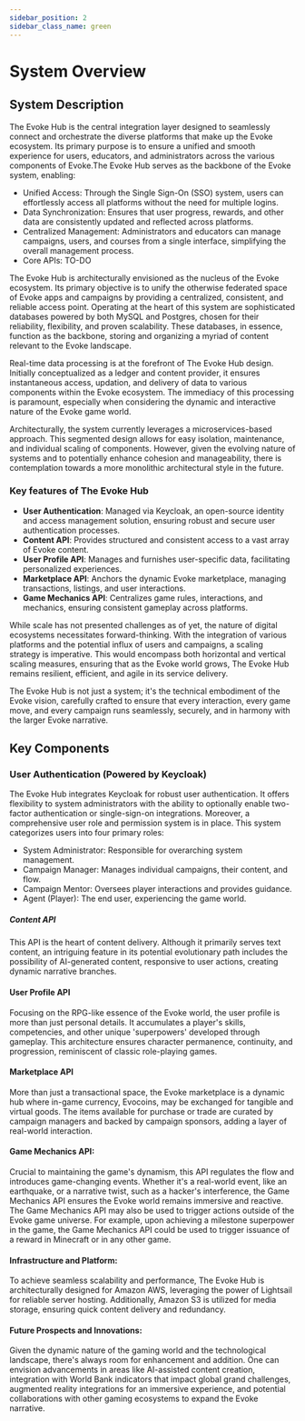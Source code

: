 ```yaml
---
sidebar_position: 2
sidebar_class_name: green
---
```


# System Overview

## System Description
The Evoke Hub is the central integration layer designed to seamlessly connect and orchestrate the diverse platforms that make up the Evoke ecosystem. Its primary purpose is to ensure a unified and smooth experience for users, educators, and administrators across the various components of Evoke.The Evoke Hub serves as the backbone of the Evoke system, enabling:

- Unified Access: Through the Single Sign-On (SSO) system, users can effortlessly access all platforms without the need for multiple logins.
- Data Synchronization: Ensures that user progress, rewards, and other data are consistently updated and reflected across platforms.
- Centralized Management: Administrators and educators can manage campaigns, users, and courses from a single interface, simplifying the overall management process.
- Core APIs: TO-DO

The Evoke Hub is architecturally envisioned as the nucleus of the Evoke ecosystem. Its primary objective is to unify the otherwise federated space of Evoke apps and campaigns by providing a centralized, consistent, and reliable access point. Operating at the heart of this system are sophisticated databases powered by both MySQL and Postgres, chosen for their reliability, flexibility, and proven scalability. These databases, in essence, function as the backbone, storing and organizing a myriad of content relevant to the Evoke landscape.

Real-time data processing is at the forefront of The Evoke Hub design. Initially conceptualized as a ledger and content provider, it ensures instantaneous access, updation, and delivery of data to various components within the Evoke ecosystem. The immediacy of this processing is paramount, especially when considering the dynamic and interactive nature of the Evoke game world.

Architecturally, the system currently leverages a microservices-based approach. This segmented design allows for easy isolation, maintenance, and individual scaling of components. However, given the evolving nature of systems and to potentially enhance cohesion and manageability, there is contemplation towards a more monolithic architectural style in the future.

### Key features of The Evoke Hub
- **User Authentication**: Managed via Keycloak, an open-source identity and access management solution, ensuring robust and secure user authentication processes.
- **Content API**: Provides structured and consistent access to a vast array of Evoke content.
- **User Profile API**: Manages and furnishes user-specific data, facilitating personalized experiences.
- **Marketplace API**: Anchors the dynamic Evoke marketplace, managing transactions, listings, and user interactions.
- **Game Mechanics API**: Centralizes game rules, interactions, and mechanics, ensuring consistent gameplay across platforms.

While scale has not presented challenges as of yet, the nature of digital ecosystems necessitates forward-thinking. With the integration of various platforms and the potential influx of users and campaigns, a scaling strategy is imperative. This would encompass both horizontal and vertical scaling measures, ensuring that as the Evoke world grows, The Evoke Hub remains resilient, efficient, and agile in its service delivery.

The Evoke Hub is not just a system; it's the technical embodiment of the Evoke vision, carefully crafted to ensure that every interaction, every game move, and every campaign runs seamlessly, securely, and in harmony with the larger Evoke narrative.

## Key Components
### User Authentication (Powered by Keycloak)
The Evoke Hub integrates Keycloak for robust user authentication. It offers flexibility to system administrators with the ability to optionally enable two-factor authentication or single-sign-on integrations. Moreover, a comprehensive user role and permission system is in place. This system categorizes users into four primary roles:

- System Administrator: Responsible for overarching system management.
- Campaign Manager: Manages individual campaigns, their content, and flow.
- Campaign Mentor: Oversees player interactions and provides guidance.
- Agent (Player): The end user, experiencing the game world.

##### Content API
This API is the heart of content delivery. Although it primarily serves text content, an intriguing feature in its potential evolutionary path includes the possibility of AI-generated content, responsive to user actions, creating dynamic narrative branches.

#### User Profile API
Focusing on the RPG-like essence of the Evoke world, the user profile is more than just personal details. It accumulates a player's skills, competencies, and other unique 'superpowers' developed through gameplay. This architecture ensures character permanence, continuity, and progression, reminiscent of classic role-playing games.

#### Marketplace API
More than just a transactional space, the Evoke marketplace is a dynamic hub where in-game currency, Evocoins, may be exchanged for tangible and virtual goods. The items available for purchase or trade are curated by campaign managers and backed by campaign sponsors, adding a layer of real-world interaction.

#### Game Mechanics API:
Crucial to maintaining the game's dynamism, this API regulates the flow and introduces game-changing events. Whether it's a real-world event, like an earthquake, or a narrative twist, such as a hacker's interference, the Game Mechanics API ensures the Evoke world remains immersive and reactive.
The Game Mechanics API may also be used to trigger actions outside of the Evoke game universe. For example, upon achieving a milestone superpower in the game, the Game Mechanics API could be used to trigger issuance of a reward in Minecraft or in any other game.

#### Infrastructure and Platform:
To achieve seamless scalability and performance, The Evoke Hub is architecturally designed for Amazon AWS, leveraging the power of Lightsail for reliable server hosting. Additionally, Amazon S3 is utilized for media storage, ensuring quick content delivery and redundancy.

#### Future Prospects and Innovations:
Given the dynamic nature of the gaming world and the technological landscape, there's always room for enhancement and addition. One can envision advancements in areas like AI-assisted content creation, integration with World Bank indicators that impact global grand challenges, augmented reality integrations for an immersive experience, and potential collaborations with other gaming ecosystems to expand the Evoke narrative.
